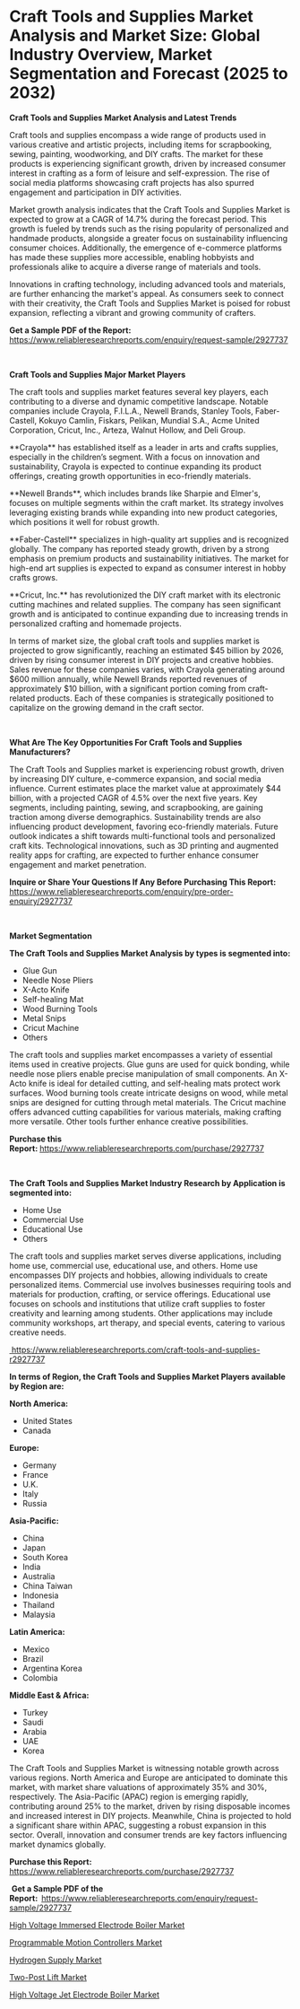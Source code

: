 <p><h1>Craft Tools and Supplies Market Analysis and Market Size: Global Industry Overview, Market Segmentation and Forecast (2025 to 2032)</h1></p><p><strong>Craft Tools and Supplies Market Analysis and Latest Trends</strong></p>
<p><p>Craft tools and supplies encompass a wide range of products used in various creative and artistic projects, including items for scrapbooking, sewing, painting, woodworking, and DIY crafts. The market for these products is experiencing significant growth, driven by increased consumer interest in crafting as a form of leisure and self-expression. The rise of social media platforms showcasing craft projects has also spurred engagement and participation in DIY activities.</p><p>Market growth analysis indicates that the Craft Tools and Supplies Market is expected to grow at a CAGR of 14.7% during the forecast period. This growth is fueled by trends such as the rising popularity of personalized and handmade products, alongside a greater focus on sustainability influencing consumer choices. Additionally, the emergence of e-commerce platforms has made these supplies more accessible, enabling hobbyists and professionals alike to acquire a diverse range of materials and tools.</p><p>Innovations in crafting technology, including advanced tools and materials, are further enhancing the market's appeal. As consumers seek to connect with their creativity, the Craft Tools and Supplies Market is poised for robust expansion, reflecting a vibrant and growing community of crafters.</p></p>
<p><strong>Get a Sample PDF of the Report:&nbsp;</strong> <a href="https://www.reliableresearchreports.com/enquiry/request-sample/2927737?utm_campaign=16&utm_medium=2&utm_source=Github&utm_content=ia&utm_term=12032025&utm_id=craft-tools-and-supplies">https://www.reliableresearchreports.com/enquiry/request-sample/2927737</a></p>
<p>&nbsp;</p>
<p><strong>Craft Tools and Supplies Major Market Players</strong></p>
<p><p>The craft tools and supplies market features several key players, each contributing to a diverse and dynamic competitive landscape. Notable companies include Crayola, F.I.L.A., Newell Brands, Stanley Tools, Faber-Castell, Kokuyo Camlin, Fiskars, Pelikan, Mundial S.A., Acme United Corporation, Cricut, Inc., Arteza, Walnut Hollow, and Deli Group.</p><p>**Crayola** has established itself as a leader in arts and crafts supplies, especially in the children’s segment. With a focus on innovation and sustainability, Crayola is expected to continue expanding its product offerings, creating growth opportunities in eco-friendly materials.</p><p>**Newell Brands**, which includes brands like Sharpie and Elmer's, focuses on multiple segments within the craft market. Its strategy involves leveraging existing brands while expanding into new product categories, which positions it well for robust growth.</p><p>**Faber-Castell** specializes in high-quality art supplies and is recognized globally. The company has reported steady growth, driven by a strong emphasis on premium products and sustainability initiatives. The market for high-end art supplies is expected to expand as consumer interest in hobby crafts grows.</p><p>**Cricut, Inc.** has revolutionized the DIY craft market with its electronic cutting machines and related supplies. The company has seen significant growth and is anticipated to continue expanding due to increasing trends in personalized crafting and homemade projects.</p><p>In terms of market size, the global craft tools and supplies market is projected to grow significantly, reaching an estimated $45 billion by 2026, driven by rising consumer interest in DIY projects and creative hobbies. Sales revenue for these companies varies, with Crayola generating around $600 million annually, while Newell Brands reported revenues of approximately $10 billion, with a significant portion coming from craft-related products. Each of these companies is strategically positioned to capitalize on the growing demand in the craft sector.</p></p>
<p>&nbsp;</p>
<p><strong>What Are The Key Opportunities For Craft Tools and Supplies Manufacturers?</strong></p>
<p><p>The Craft Tools and Supplies market is experiencing robust growth, driven by increasing DIY culture, e-commerce expansion, and social media influence. Current estimates place the market value at approximately $44 billion, with a projected CAGR of 4.5% over the next five years. Key segments, including painting, sewing, and scrapbooking, are gaining traction among diverse demographics. Sustainability trends are also influencing product development, favoring eco-friendly materials. Future outlook indicates a shift towards multi-functional tools and personalized craft kits. Technological innovations, such as 3D printing and augmented reality apps for crafting, are expected to further enhance consumer engagement and market penetration.</p></p>
<p><strong>Inquire or Share Your Questions If Any Before Purchasing This Report:</strong> <a href="https://www.reliableresearchreports.com/enquiry/pre-order-enquiry/2927737?utm_campaign=16&utm_medium=2&utm_source=Github&utm_content=ia&utm_term=12032025&utm_id=craft-tools-and-supplies">https://www.reliableresearchreports.com/enquiry/pre-order-enquiry/2927737</a></p>
<p>&nbsp;</p>
<p><strong>Market Segmentation</strong></p>
<p><strong>The Craft Tools and Supplies Market Analysis by types is segmented into:</strong></p>
<p><ul><li>Glue Gun</li><li>Needle Nose Pliers</li><li>X-Acto Knife</li><li>Self-healing Mat</li><li>Wood Burning Tools</li><li>Metal Snips</li><li>Cricut Machine</li><li>Others</li></ul></p>
<p><p>The craft tools and supplies market encompasses a variety of essential items used in creative projects. Glue guns are used for quick bonding, while needle nose pliers enable precise manipulation of small components. An X-Acto knife is ideal for detailed cutting, and self-healing mats protect work surfaces. Wood burning tools create intricate designs on wood, while metal snips are designed for cutting through metal materials. The Cricut machine offers advanced cutting capabilities for various materials, making crafting more versatile. Other tools further enhance creative possibilities.</p></p>
<p><strong>Purchase this Report:&nbsp;</strong><a href="https://www.reliableresearchreports.com/purchase/2927737?utm_campaign=16&utm_medium=2&utm_source=Github&utm_content=ia&utm_term=12032025&utm_id=craft-tools-and-supplies">https://www.reliableresearchreports.com/purchase/2927737</a></p>
<p>&nbsp;</p>
<p><strong>The Craft Tools and Supplies Market Industry Research by Application is segmented into:</strong></p>
<p><ul><li>Home Use</li><li>Commercial Use</li><li>Educational Use</li><li>Others</li></ul></p>
<p><p>The craft tools and supplies market serves diverse applications, including home use, commercial use, educational use, and others. Home use encompasses DIY projects and hobbies, allowing individuals to create personalized items. Commercial use involves businesses requiring tools and materials for production, crafting, or service offerings. Educational use focuses on schools and institutions that utilize craft supplies to foster creativity and learning among students. Other applications may include community workshops, art therapy, and special events, catering to various creative needs.</p></p>
<p><a href="https://www.reliableresearchreports.com/craft-tools-and-supplies-r2927737?utm_campaign=16&utm_medium=2&utm_source=Github&utm_content=ia&utm_term=12032025&utm_id=craft-tools-and-supplies">&nbsp;https://www.reliableresearchreports.com/craft-tools-and-supplies-r2927737</a></p>
<p><strong>In terms of Region, the Craft Tools and Supplies Market Players available by Region are:</strong></p>
<p>
    <p> <strong> North America: </strong>
        <ul>
            <li>United States</li>
            <li>Canada</li>
        </ul>
        </p> 
    <p> <strong> Europe: </strong>
        <ul>
            <li>Germany</li>
            <li>France</li>
            <li>U.K.</li>
            <li>Italy</li>
            <li>Russia</li>
        </ul>
        </p> 
    <p> <strong> Asia-Pacific: </strong>
        <ul>
            <li>China</li>
            <li>Japan</li>
            <li>South Korea</li>
            <li>India</li>
            <li>Australia</li>
            <li>China Taiwan</li>
            <li>Indonesia</li>
            <li>Thailand</li>
            <li>Malaysia</li>
        </ul>
        </p> 
    <p> <strong> Latin America: </strong>
        <ul>
            <li>Mexico</li>
            <li>Brazil</li>
            <li>Argentina Korea</li>
            <li>Colombia</li>
        </ul>
        </p> 
    <p> <strong> Middle East & Africa: </strong>
        <ul>
            <li>Turkey</li>
            <li>Saudi</li>
            <li>Arabia</li>
            <li>UAE</li>
            <li>Korea</li>
        </ul>
    </p>
    </p>
<p><p>The Craft Tools and Supplies Market is witnessing notable growth across various regions. North America and Europe are anticipated to dominate this market, with market share valuations of approximately 35% and 30%, respectively. The Asia-Pacific (APAC) region is emerging rapidly, contributing around 25% to the market, driven by rising disposable incomes and increased interest in DIY projects. Meanwhile, China is projected to hold a significant share within APAC, suggesting a robust expansion in this sector. Overall, innovation and consumer trends are key factors influencing market dynamics globally.</p></p>
<p><strong>Purchase this Report: </strong><a href="https://www.reliableresearchreports.com/purchase/2927737?utm_campaign=16&utm_medium=2&utm_source=Github&utm_content=ia&utm_term=12032025&utm_id=craft-tools-and-supplies">https://www.reliableresearchreports.com/purchase/2927737</a></p>
<p>&nbsp;<strong>Get a Sample PDF of the Report:&nbsp;&nbsp;</strong><a href="https://www.reliableresearchreports.com/enquiry/request-sample/2927737?utm_campaign=16&utm_medium=2&utm_source=Github&utm_content=ia&utm_term=12032025&utm_id=craft-tools-and-supplies">https://www.reliableresearchreports.com/enquiry/request-sample/2927737</a></p>
<p><strong></strong></p>
<p><p><a href="https://github.com/cachaskluwe/Market-Research-Report-List-1/blob/main/high-voltage-immersed-electrode-boiler-market.md?utm_campaign=16&utm_medium=2&utm_source=Github&utm_content=ia&utm_term=12032025&utm_id=craft-tools-and-supplies">High Voltage Immersed Electrode Boiler Market</a></p><p><a href="https://github.com/mehakmiamid1/Market-Research-Report-List-1/blob/main/programmable-motion-controllers-market.md?utm_campaign=16&utm_medium=2&utm_source=Github&utm_content=ia&utm_term=12032025&utm_id=craft-tools-and-supplies">Programmable Motion Controllers Market</a></p><p><a href="https://github.com/cobinaydin13/Market-Research-Report-List-1/blob/main/hydrogen-supply-market.md?utm_campaign=16&utm_medium=2&utm_source=Github&utm_content=ia&utm_term=12032025&utm_id=craft-tools-and-supplies">Hydrogen Supply Market</a></p><p><a href="https://github.com/thanenegenqa/Market-Research-Report-List-1/blob/main/two-post-lift-market.md?utm_campaign=16&utm_medium=2&utm_source=Github&utm_content=ia&utm_term=12032025&utm_id=craft-tools-and-supplies">Two-Post Lift Market</a></p><p><a href="https://github.com/jenevycachat/Market-Research-Report-List-1/blob/main/high-voltage-jet-electrode-boiler-market.md?utm_campaign=16&utm_medium=2&utm_source=Github&utm_content=ia&utm_term=12032025&utm_id=craft-tools-and-supplies">High Voltage Jet Electrode Boiler Market</a></p></p>